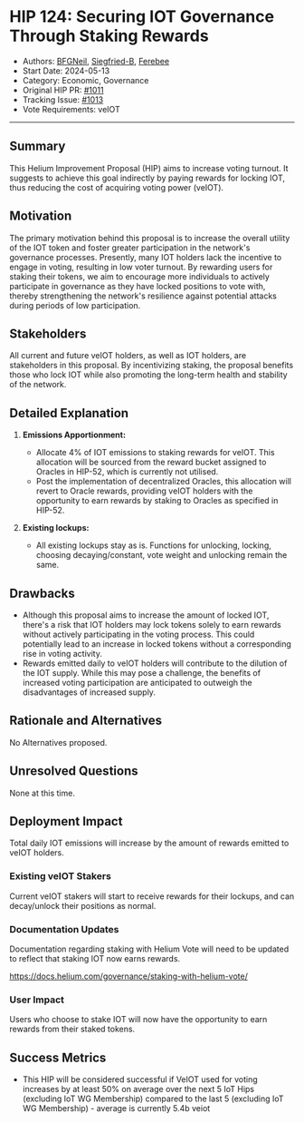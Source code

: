 # HIP 124: Securing IOT Governance Through Staking Rewards

- Authors: [BFGNeil](https://github.com/BFGNeil), [Siegfried-B](https://github.com/Siegfried-B), [Ferebee](https://github.com/ferebee)
- Start Date: 2024-05-13
- Category: Economic, Governance
- Original HIP PR: [#1011](https://github.com/helium/HIP/pull/1011)
- Tracking Issue: [#1013](https://github.com/helium/HIP/issues/1013)
- Vote Requirements: veIOT

---

## Summary

This Helium Improvement Proposal (HIP) aims to increase voting turnout. It suggests to achieve this goal indirectly by paying rewards for locking IOT, thus reducing the cost of acquiring voting power (veIOT).

## Motivation

The primary motivation behind this proposal is to increase the overall utility of the IOT token and foster greater participation in the network's governance processes. Presently, many IOT holders lack the incentive to engage in voting, resulting in low voter turnout. By rewarding users for staking their tokens, we aim to encourage more individuals to actively participate in governance as they have locked positions to vote with, thereby strengthening the network's resilience against potential attacks during periods of low participation.

## Stakeholders

All current and future veIOT holders, as well as IOT holders, are stakeholders in this proposal. By incentivizing staking, the proposal benefits those who lock IOT while also promoting the long-term health and stability of the network.

## Detailed Explanation

1. **Emissions Apportionment:**
    - Allocate 4% of IOT emissions to staking rewards for veIOT. This allocation will be sourced from the reward bucket assigned to Oracles in HIP-52, which is currently not utilised.
    - Post the implementation of decentralized Oracles, this allocation will revert to Oracle rewards, providing veIOT holders with the opportunity to earn rewards by staking to Oracles as specified in HIP-52.

2. **Existing lockups:**
    - All existing lockups stay as is. Functions for unlocking, locking, choosing decaying/constant, vote weight and unlocking remain the same.

## Drawbacks

- Although this proposal aims to increase the amount of locked IOT, there's a risk that IOT holders may lock tokens solely to earn rewards without actively participating in the voting process. This could potentially lead to an increase in locked tokens without a corresponding rise in voting activity.
- Rewards emitted daily to veIOT holders will contribute to the dilution of the IOT supply. While this may pose a challenge, the benefits of increased voting participation are anticipated to outweigh the disadvantages of increased supply.

## Rationale and Alternatives

No Alternatives proposed.

## Unresolved Questions

None at this time.

## Deployment Impact

Total daily IOT emissions will increase by the amount of rewards emitted to veIOT holders.

### Existing veIOT Stakers

Current veIOT stakers will start to receive rewards for their lockups, and can decay/unlock their positions as normal.

### Documentation Updates

Documentation regarding staking with Helium Vote will need to be updated to reflect that staking IOT now earns rewards.

https://docs.helium.com/governance/staking-with-helium-vote/

### User Impact

Users who choose to stake IOT will now have the opportunity to earn rewards from their staked tokens. 

## Success Metrics

- This HIP will be considered successful if VeIOT used for voting increases by at least 50% on average over the next 5 IoT Hips (excluding IoT WG Membership) compared to the last 5 (excluding IoT WG Membership) - average is currently 5.4b veiot
